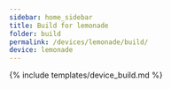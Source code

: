 ```yaml
---
sidebar: home_sidebar
title: Build for lemonade
folder: build
permalink: /devices/lemonade/build/
device: lemonade
---
```

{% include templates/device_build.md %}
